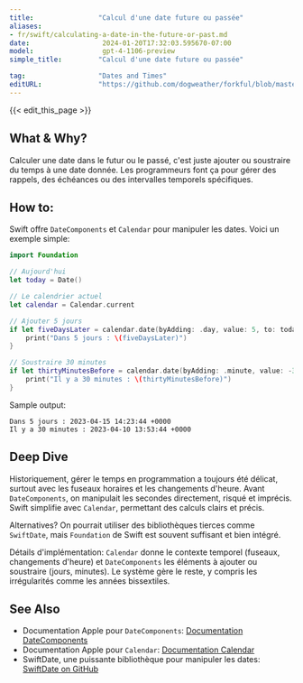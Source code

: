```yaml
---
title:                "Calcul d'une date future ou passée"
aliases:
- fr/swift/calculating-a-date-in-the-future-or-past.md
date:                  2024-01-20T17:32:03.595670-07:00
model:                 gpt-4-1106-preview
simple_title:         "Calcul d'une date future ou passée"

tag:                  "Dates and Times"
editURL:              "https://github.com/dogweather/forkful/blob/master/content/fr/swift/calculating-a-date-in-the-future-or-past.md"
---
```


{{< edit_this_page >}}

## What & Why?
Calculer une date dans le futur ou le passé, c'est juste ajouter ou soustraire du temps à une date donnée. Les programmeurs font ça pour gérer des rappels, des échéances ou des intervalles temporels spécifiques.

## How to:
Swift offre `DateComponents` et `Calendar` pour manipuler les dates. Voici un exemple simple:

```Swift
import Foundation

// Aujourd'hui
let today = Date()

// Le calendrier actuel
let calendar = Calendar.current

// Ajouter 5 jours
if let fiveDaysLater = calendar.date(byAdding: .day, value: 5, to: today) {
    print("Dans 5 jours : \(fiveDaysLater)")
}

// Soustraire 30 minutes
if let thirtyMinutesBefore = calendar.date(byAdding: .minute, value: -30, to: today) {
    print("Il y a 30 minutes : \(thirtyMinutesBefore)")
}
```

Sample output:
```
Dans 5 jours : 2023-04-15 14:23:44 +0000
Il y a 30 minutes : 2023-04-10 13:53:44 +0000
```

## Deep Dive
Historiquement, gérer le temps en programmation a toujours été délicat, surtout avec les fuseaux horaires et les changements d'heure. Avant `DateComponents`, on manipulait les secondes directement, risqué et imprécis. Swift simplifie avec `Calendar`, permettant des calculs clairs et précis.

Alternatives? On pourrait utiliser des bibliothèques tierces comme `SwiftDate`, mais `Foundation` de Swift est souvent suffisant et bien intégré.

Détails d'implémentation: `Calendar` donne le contexte temporel (fuseaux, changements d'heure) et `DateComponents` les éléments à ajouter ou soustraire (jours, minutes). Le système gère le reste, y compris les irrégularités comme les années bissextiles.

## See Also
- Documentation Apple pour `DateComponents`: [Documentation DateComponents](https://developer.apple.com/documentation/foundation/datecomponents)
- Documentation Apple pour `Calendar`: [Documentation Calendar](https://developer.apple.com/documentation/foundation/calendar)
- SwiftDate, une puissante bibliothèque pour manipuler les dates: [SwiftDate on GitHub](https://github.com/malcommac/SwiftDate)
